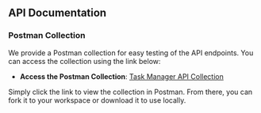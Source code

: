 ## API Documentation

### Postman Collection

We provide a Postman collection for easy testing of the API endpoints. You can access the collection using the link below:

- **Access the Postman Collection**: [Task Manager API Collection](https://www.postman.com/crimson-moon-634689/publicws/collection/a02vh2a/task-manager-api?action=share&creator=19085251)

Simply click the link to view the collection in Postman. From there, you can fork it to your workspace or download it to use locally.
